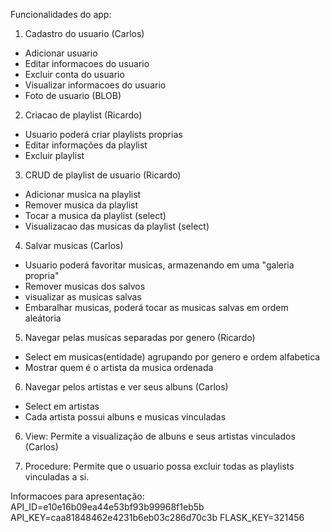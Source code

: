 Funcionalidades do app:
1) Cadastro do usuario (Carlos)
 - Adicionar usuario
 - Editar informacoes do usuario
 - Excluir conta do usuario
 - Visualizar informacoes do usuario
 - Foto de usuario (BLOB)

2) Criacao de playlist (Ricardo)
- Usuario poderá criar playlists proprias
- Editar informações da playlist
- Excluir playlist

3) CRUD de playlist de usuario (Ricardo)
 - Adicionar musica na playlist
 - Remover musica da playlist
 - Tocar a musica da playlist (select)
 - Visualizacao das musicas da playlist (select)

4) Salvar musicas (Carlos)
 - Usuario poderá favoritar musicas, armazenando em uma "galeria propria"
 - Remover musicas dos salvos
 - visualizar as musicas salvas
 - Embaralhar musicas, poderá tocar as musicas salvas em ordem aleátoria

5) Navegar pelas musicas separadas por genero (Ricardo)
 - Select em musicas(entidade) agrupando por genero e ordem alfabetica
 - Mostrar quem é o artista da musica ordenada
 
6) Navegar pelos artistas e ver seus albuns (Carlos)
- Select em artistas 
- Cada artista possui albuns e musicas vinculadas

6) View: Permite a visualização de albuns e seus artistas vinculados (Carlos)

7) Procedure: Permite que o usuario possa excluir todas as playlists vinculadas a si.


Informacoes para apresentação:
API_ID=e10e16b09ea44e53bf93b99968f1eb5b
API_KEY=caa81848462e4231b6eb03c286d70c3b
FLASK_KEY=321456

